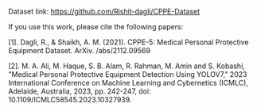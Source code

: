 Dataset link: https://github.com/Rishit-dagli/CPPE-Dataset

If you use this work, please cite the following papers:

[1]. Dagli, R., & Shaikh, A. M. (2021). CPPE-5: Medical Personal Protective Equipment Dataset. ArXiv. /abs/2112.09569

[2]. M. A. Ali, M. Haque, S. B. Alam, R. Rahman, M. Amin and S. Kobashi, "Medical Personal Protective Equipment Detection Using YOLOV7," 2023 International Conference on Machine Learning and Cybernetics (ICMLC), Adelaide, Australia, 2023, pp. 242-247, doi: 10.1109/ICMLC58545.2023.10327939.

 
